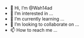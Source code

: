 - 👋 Hi, I’m @Wah14ad
- 👀 I’m interested in ...
- 🌱 I’m currently learning ...
- 💞️ I’m looking to collaborate on ...
- 📫 How to reach me ...

<!---
Wah14ad/Wah14ad is a ✨ special ✨ repository because its `README.md` (this file) appears on your GitHub profile.
You can click the Preview link to take a look at your changes.
--->
